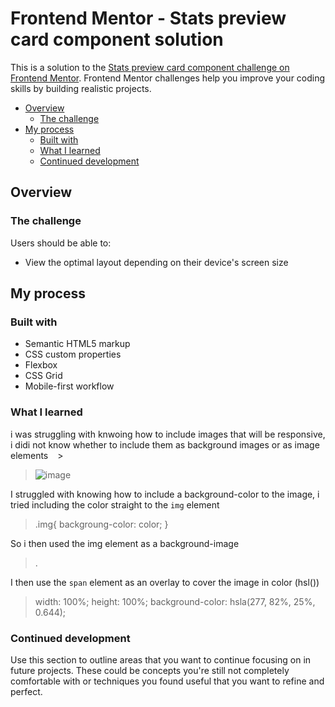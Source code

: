 # Frontend Mentor - Stats preview card component solution

This is a solution to the [Stats preview card component challenge on Frontend Mentor](https://www.frontendmentor.io/challenges/stats-preview-card-component-8JqbgoU62). Frontend Mentor challenges help you improve your coding skills by building realistic projects. 


- [Overview](#overview)
  - [The challenge](#the-challenge)
- [My process](#my-process)
  - [Built with](#built-with)
  - [What I learned](#what-i-learned)
  - [Continued development](#continued-development)


## Overview

### The challenge

Users should be able to:

- View the optimal layout depending on their device's screen size

## My process

### Built with

- Semantic HTML5 markup
- CSS custom properties
- Flexbox
- CSS Grid
- Mobile-first workflow

### What I learned

  i was struggling with knwoing how to include images that will be responsive, i didi not know whether to include them as background images or as image elements
`
` > <section class="image">
  >   <img src="path" alt="image" class="img">
  > </section>

   I struggled with knowing how to include a background-color to the image, i tried including the color straight to the ```img``` element

  > .img{
  >   backgroung-color: color;
  >}

  So i then used the img element as a background-image 

  > <div class="background"><span class="overlay">.</span></div>

  I then use the ```span``` element as an overlay to cover the image in color (hsl())

  > width: 100%;
  > height: 100%;
  > background-color: hsla(277, 82%, 25%, 0.644);



### Continued development

Use this section to outline areas that you want to continue focusing on in future projects. These could be concepts you're still not completely comfortable with or techniques you found useful that you want to refine and perfect.


